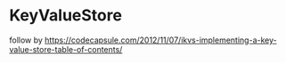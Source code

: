 # KeyValueStore
follow by https://codecapsule.com/2012/11/07/ikvs-implementing-a-key-value-store-table-of-contents/
